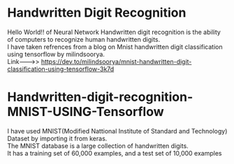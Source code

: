 
# Handwritten Digit Recognition
Hello World!! of Neural Network
Handwritten digit recognition is the ability of computers to recognize human handwritten digits.</br>
I have taken refrences from a blog on Mnist handwritten digit classification using tensorflow
by milindsoorya.</br>
Link--->> https://dev.to/milindsoorya/mnist-handwritten-digit-classification-using-tensorflow-3k7d



# Handwritten-digit-recognition-MNIST-USING-Tensorflow

I have used MNIST(Modified Nattional Institute of Standard and Technology) Dataset by importing it 
from keras. </br>
The MNIST database is a large collection of handwritten digits.
</br>
It has a training set of 60,000 examples, and a test set of 10,000 examples
